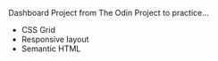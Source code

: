 Dashboard Project from The Odin Project to practice...

- CSS Grid
- Responsive layout
- Semantic HTML
